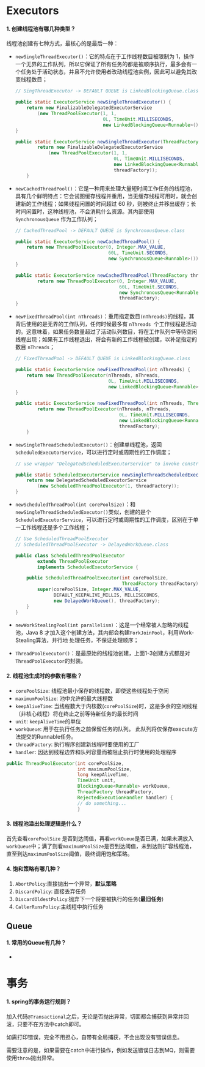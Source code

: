 # Executors

#### 1. 创建线程池有哪几种类型？

线程池创建有七种方式，最核心的是最后一种：

- `newSingleThreadExecutor()`：它的特点在于工作线程数目被限制为 1，操作一个无界的工作队列，所以它保证了所有任务的都是被顺序执行，最多会有一个任务处于活动状态，并且不允许使用者改动线程池实例，因此可以避免其改变线程数目；

  ```JAVA
  // SingThreadExecutor -> DEFAULT QUEUE is LinkedBlockingQueue.class
  
  public static ExecutorService newSingleThreadExecutor() {
      return new FinalizableDelegatedExecutorService
          (new ThreadPoolExecutor(1, 1,
                                  0L, TimeUnit.MILLISECONDS,
                                  new LinkedBlockingQueue<Runnable>()));
  }
  
  public static ExecutorService newSingleThreadExecutor(ThreadFactory threadFactory) {
          return new FinalizableDelegatedExecutorService
              (new ThreadPoolExecutor(1, 1,
                                      0L, TimeUnit.MILLISECONDS,
                                      new LinkedBlockingQueue<Runnable>(),
                                      threadFactory));
      }
  ```

- `newCachedThreadPool()`：它是一种用来处理大量短时间工作任务的线程池，具有几个鲜明特点：它会试图缓存线程并重用，当无缓存线程可用时，就会创建新的工作线程；如果线程闲置的时间超过 60 秒，则被终止并移出缓存；长时间闲置时，这种线程池，不会消耗什么资源。其内部使用 `SynchronousQueue` 作为工作队列；

  ```java
  // CachedThreadPool -> DEFAULT QUEUE is SynchronousQueue.class
  
  public static ExecutorService newCachedThreadPool() {
      return new ThreadPoolExecutor(0, Integer.MAX_VALUE,
                                    60L, TimeUnit.SECONDS,
                                    new SynchronousQueue<Runnable>());
  }
  
  public static ExecutorService newCachedThreadPool(ThreadFactory threadFactory) {
          return new ThreadPoolExecutor(0, Integer.MAX_VALUE,
                                        60L, TimeUnit.SECONDS,
                                        new SynchronousQueue<Runnable>(),
                                        threadFactory);
  }
  ```

- `newFixedThreadPool(int nThreads)`：重用指定数目`(nThreads)`的线程，其背后使用的是无界的工作队列，任何时候最多有 `nThreads `个工作线程是活动的。这意味着，如果任务数量超过了活动队列数目，将在工作队列中等待空闲线程出现；如果有工作线程退出，将会有新的工作线程被创建，以补足指定的数目 `nThreads`；

  ```java
  // FixedThreadPool -> DEFAULT QUEUE is LinkedBlockingQueue.class
  
  public static ExecutorService newFixedThreadPool(int nThreads) {
      return new ThreadPoolExecutor(nThreads, nThreads,
                                    0L, TimeUnit.MILLISECONDS,
                                    new LinkedBlockingQueue<Runnable>());
  }
  
  public static ExecutorService newFixedThreadPool(int nThreads, ThreadFactory threadFactory) {
          return new ThreadPoolExecutor(nThreads, nThreads,
                                        0L, TimeUnit.MILLISECONDS,
                                        new LinkedBlockingQueue<Runnable>(),
                                        threadFactory);
      }
  ```

- `newSingleThreadScheduledExecutor()`：创建单线程池，返回 `ScheduledExecutorService`，可以进行定时或周期性的工作调度；

  ```java
  // use wrapper "DelegatedScheduledExecutorService" to invoke constractor of "ScheduledThreadPoolExecutor"
  
  public static ScheduledExecutorService newSingleThreadScheduledExecutor(ThreadFactory threadFactory) {
      return new DelegatedScheduledExecutorService
          (new ScheduledThreadPoolExecutor(1, threadFactory));
  }
  
  
  ```

- `newScheduledThreadPool(int corePoolSize)`：和`newSingleThreadScheduledExecutor()`类似，创建的是个`ScheduledExecutorService`，可以进行定时或周期性的工作调度，区别在于单一工作线程还是多个工作线程；

  ```java
  // Use ScheduledThreadPoolExecutor
  // ScheduledThreadPoolExecutor -> DelayedWorkQueue.class
  
  public class ScheduledThreadPoolExecutor
          extends ThreadPoolExecutor
          implements ScheduledExecutorService {
  
      public ScheduledThreadPoolExecutor(int corePoolSize,
                                         ThreadFactory threadFactory) {
          super(corePoolSize, Integer.MAX_VALUE,
                DEFAULT_KEEPALIVE_MILLIS, MILLISECONDS,
                new DelayedWorkQueue(), threadFactory);
      }
  }
  ```

  

- `newWorkStealingPool(int parallelism)`：这是一个经常被人忽略的线程池，Java 8 才加入这个创建方法，其内部会构建`ForkJoinPool`，利用Work-Stealing算法，并行地 处理任务，不保证处理顺序；

- `ThreadPoolExecutor()`：是最原始的线程池创建，上面1-3创建方式都是对`ThreadPoolExecutor`的封装。

#### 2. 线程池生成时的参数有哪些？

- `corePoolSize`: 线程池最小保存的线程数，即使这些线程处于空闲
- `maximumPoolSize`: 池中允许的最大线程数
- `keepAliveTime`: 当线程数大于内核数(`corePoolSize`)时，这是多余的空闲线程（非核心线程）将在终止之前等待新任务的最长时间
- `unit`: `keepAliveTime`的单位
- `workQueue`: 用于在执行任务之前保留任务的队列。 此队列将仅保存execute方法提交的Runnable任务。
- `threadFactory`: 执行程序创建新线程时要使用的工厂
- `handler`: 因达到线程边界和队列容量而被阻止执行时使用的处理程序

```Java
public ThreadPoolExecutor(int corePoolSize,
                          int maximumPoolSize,
                          long keepAliveTime,
                          TimeUnit unit,
                          BlockingQueue<Runnable> workQueue,
                          ThreadFactory threadFactory,
                          RejectedExecutionHandler handler) {
                          // do something...
                          }
```

#### 3. 线程池溢出处理逻辑是什么？

首先查看`corePoolSize` 是否到达阈值，再看`workQueue`是否已满，如果未满放入`workQueue`中；满了则看`maximumPoolSize`是否到达阈值，未到达则扩容线程池，直至到达`maximumPoolSize`阈值，最终调用饱和策略。

#### 4. 饱和策略有哪几种？

1. `AbortPolicy`:直接抛出一个异常，**默认策略**
2. `DiscardPolicy`: 直接丢弃任务
3. `DiscardOldestPolicy`:抛弃下一个将要被执行的任务(**最旧任务**) 
4. `CallerRunsPolicy`:主线程中执行任务





## Queue

#### 1. 常用的Queue有几种？

- 



# 事务

#### 1. spring的事务运行规则？

加入代码`@Transactional`之后，无论是否抛出异常，切面都会捕获到异常并回滚，只要不在方法中catch即可。

如需打印错误，完全不用担心，自带有全局捕获，不会出现没有错误信息。

需要注意的是，如果需要在catch中进行操作，例如发送错误日志到MQ，则需要使用`throw`抛出异常。

